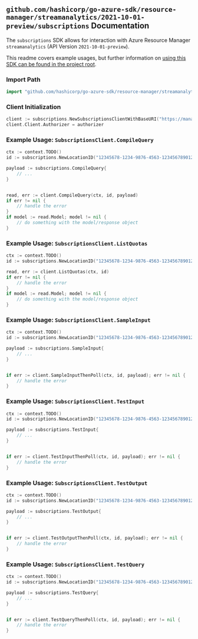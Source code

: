 
## `github.com/hashicorp/go-azure-sdk/resource-manager/streamanalytics/2021-10-01-preview/subscriptions` Documentation

The `subscriptions` SDK allows for interaction with Azure Resource Manager `streamanalytics` (API Version `2021-10-01-preview`).

This readme covers example usages, but further information on [using this SDK can be found in the project root](https://github.com/hashicorp/go-azure-sdk/tree/main/docs).

### Import Path

```go
import "github.com/hashicorp/go-azure-sdk/resource-manager/streamanalytics/2021-10-01-preview/subscriptions"
```


### Client Initialization

```go
client := subscriptions.NewSubscriptionsClientWithBaseURI("https://management.azure.com")
client.Client.Authorizer = authorizer
```


### Example Usage: `SubscriptionsClient.CompileQuery`

```go
ctx := context.TODO()
id := subscriptions.NewLocationID("12345678-1234-9876-4563-123456789012", "location")

payload := subscriptions.CompileQuery{
	// ...
}


read, err := client.CompileQuery(ctx, id, payload)
if err != nil {
	// handle the error
}
if model := read.Model; model != nil {
	// do something with the model/response object
}
```


### Example Usage: `SubscriptionsClient.ListQuotas`

```go
ctx := context.TODO()
id := subscriptions.NewLocationID("12345678-1234-9876-4563-123456789012", "location")

read, err := client.ListQuotas(ctx, id)
if err != nil {
	// handle the error
}
if model := read.Model; model != nil {
	// do something with the model/response object
}
```


### Example Usage: `SubscriptionsClient.SampleInput`

```go
ctx := context.TODO()
id := subscriptions.NewLocationID("12345678-1234-9876-4563-123456789012", "location")

payload := subscriptions.SampleInput{
	// ...
}


if err := client.SampleInputThenPoll(ctx, id, payload); err != nil {
	// handle the error
}
```


### Example Usage: `SubscriptionsClient.TestInput`

```go
ctx := context.TODO()
id := subscriptions.NewLocationID("12345678-1234-9876-4563-123456789012", "location")

payload := subscriptions.TestInput{
	// ...
}


if err := client.TestInputThenPoll(ctx, id, payload); err != nil {
	// handle the error
}
```


### Example Usage: `SubscriptionsClient.TestOutput`

```go
ctx := context.TODO()
id := subscriptions.NewLocationID("12345678-1234-9876-4563-123456789012", "location")

payload := subscriptions.TestOutput{
	// ...
}


if err := client.TestOutputThenPoll(ctx, id, payload); err != nil {
	// handle the error
}
```


### Example Usage: `SubscriptionsClient.TestQuery`

```go
ctx := context.TODO()
id := subscriptions.NewLocationID("12345678-1234-9876-4563-123456789012", "location")

payload := subscriptions.TestQuery{
	// ...
}


if err := client.TestQueryThenPoll(ctx, id, payload); err != nil {
	// handle the error
}
```
